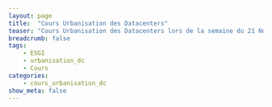 ```yaml
---
layout: page
title:  "Cours Urbanisation des Datacenters"
teaser: "Cours Urbanisation des Datacenters lors de la semaine du 21 Novembre 2016"
breadcrumb: false
tags:
    - ESGI
    - urbanisation_dc
    - Cours
categories:
    - cours_urbanisation_dc
show_meta: false
---
```

